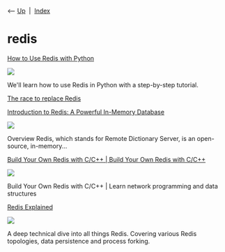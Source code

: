 <div class="nav">

⟵ [Up](index.html)  \|  [Index](index.html)

</div>

# redis

<div class="cards">

<div class="card">

<div class="card-title">

[How to Use Redis with
Python](https://blog.appsignal.com/2025/08/20/how-to-use-redis-with-python.html)

</div>

<div class="card-image">

[![](https://ondemand.bannerbear.com/signedurl/Mn62mqoVbWvyB5wgQ1/image.jpg?modifications=W3sibmFtZSI6InRpdGxlIiwidGV4dCI6IkhvdyB0byBVc2UgUmVkaXMgd2l0aCBQeXRob24ifSx7Im5hbWUiOiJpbWFnZSIsImltYWdlX3VybCI6Imh0dHBzOi8vYXBwc2lnbmFsLW5leHRqcy1ibG9nLWdvM2F4OTc5ei1hcHBzaWduYWwudmVyY2VsLmFwcC9pbWFnZXMvYmxvZy8yMDI1LTA4L3JlZGlzLXdpdGgtcHl0aG9uLmpwZyJ9LHsibmFtZSI6ImNhdGVnb3J5X2xvZ28iLCJpbWFnZV91cmwiOiJodHRwczovL2FwcHNpZ25hbC1uZXh0anMtYmxvZy1nbzNheDk3OXotYXBwc2lnbmFsLnZlcmNlbC5hcHAvaW1hZ2VzL2xvZ29zL2FwcHNpZ25hbC1sb2dvLnBuZyJ9XQ&s=799b5963d5f4c322ecc55dde356d3d60de8d302acd4c51d12625fe778a8ffd4a)](https://blog.appsignal.com/2025/08/20/how-to-use-redis-with-python.html)

</div>

We'll learn how to use Redis in Python with a step-by-step tutorial.

</div>

<div class="card">

<div class="card-title">

[The race to replace
Redis](https://lwn.net/SubscriberLink/966631/6bf2063136effa1e)

</div>

</div>

<div class="card">

<div class="card-title">

[Introduction to Redis: A Powerful In-Memory
Database](https://dev.to/jps27cse/introduction-to-redis-a-powerful-in-memory-database-13en)

</div>

<div class="card-image">

[![](https://media.dev.to/dynamic/image/width=1000,height=500,fit=cover,gravity=auto,format=auto/https%3A%2F%2Fdev-to-uploads.s3.amazonaws.com%2Fuploads%2Farticles%2Fg7dko8llwwsmrrv002xm.jpeg)](https://dev.to/jps27cse/introduction-to-redis-a-powerful-in-memory-database-13en)

</div>

Overview Redis, which stands for Remote Dictionary Server, is an
open-source, in-memory...

</div>

<div class="card">

<div class="card-title">

[Build Your Own Redis with C/C++ \| Build Your Own Redis with
C/C++](https://build-your-own.org/redis)

</div>

<div class="card-image">

[![](https://build-your-own.org/redis/img/book_byor_banner.jpg)](https://build-your-own.org/redis)

</div>

Build Your Own Redis with C/C++ \| Learn network programming and data
structures

</div>

<div class="card">

<div class="card-title">

[Redis Explained](https://architecturenotes.co/redis)

</div>

<div class="card-image">

[![](https://substackcdn.com/image/fetch/w_1200,h_600,c_fill,f_jpg,q_auto:good,fl_progressive:steep,g_auto/https%3A%2F%2Fsubstack-post-media.s3.amazonaws.com%2Fpublic%2Fimages%2F3f232d41-5ce2-4177-a178-62aee45cdbf2_831x963.png)](https://architecturenotes.co/redis)

</div>

A deep technical dive into all things Redis. Covering various Redis
topologies, data persistence and process forking.

</div>

</div>

